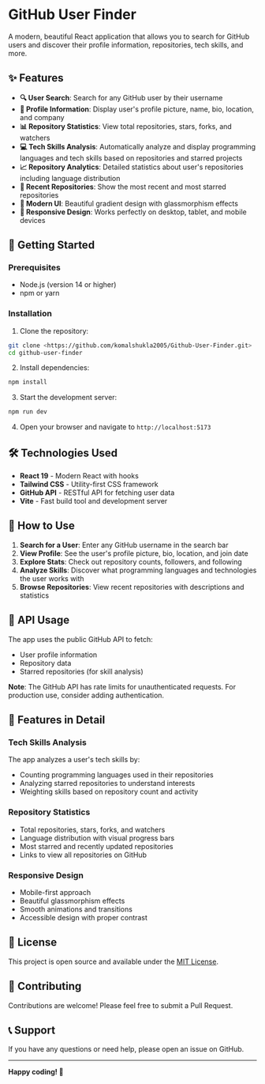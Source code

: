 # GitHub User Finder

A modern, beautiful React application that allows you to search for GitHub users and discover their profile information, repositories, tech skills, and more.

## ✨ Features

- **🔍 User Search**: Search for any GitHub user by their username
- **👤 Profile Information**: Display user's profile picture, name, bio, location, and company
- **📊 Repository Statistics**: View total repositories, stars, forks, and watchers
- **💻 Tech Skills Analysis**: Automatically analyze and display programming languages and tech skills based on repositories and starred projects
- **📈 Repository Analytics**: Detailed statistics about user's repositories including language distribution
- **🌟 Recent Repositories**: Show the most recent and most starred repositories
- **🎨 Modern UI**: Beautiful gradient design with glassmorphism effects
- **📱 Responsive Design**: Works perfectly on desktop, tablet, and mobile devices

## 🚀 Getting Started

### Prerequisites

- Node.js (version 14 or higher)
- npm or yarn

### Installation

1. Clone the repository:
```bash
git clone <https://github.com/komalshukla2005/Github-User-Finder.git>
cd github-user-finder
```

2. Install dependencies:
```bash
npm install
```

3. Start the development server:
```bash
npm run dev
```

4. Open your browser and navigate to `http://localhost:5173`

## 🛠️ Technologies Used

- **React 19** - Modern React with hooks
- **Tailwind CSS** - Utility-first CSS framework
- **GitHub API** - RESTful API for fetching user data
- **Vite** - Fast build tool and development server

## 📱 How to Use

1. **Search for a User**: Enter any GitHub username in the search bar
2. **View Profile**: See the user's profile picture, bio, location, and join date
3. **Explore Stats**: Check out repository counts, followers, and following
4. **Analyze Skills**: Discover what programming languages and technologies the user works with
5. **Browse Repositories**: View recent repositories with descriptions and statistics

## 🔧 API Usage

The app uses the public GitHub API to fetch:
- User profile information
- Repository data
- Starred repositories (for skill analysis)

**Note**: The GitHub API has rate limits for unauthenticated requests. For production use, consider adding authentication.

## 🎨 Features in Detail

### Tech Skills Analysis
The app analyzes a user's tech skills by:
- Counting programming languages used in their repositories
- Analyzing starred repositories to understand interests
- Weighting skills based on repository count and activity

### Repository Statistics
- Total repositories, stars, forks, and watchers
- Language distribution with visual progress bars
- Most starred and recently updated repositories
- Links to view all repositories on GitHub

### Responsive Design
- Mobile-first approach
- Beautiful glassmorphism effects
- Smooth animations and transitions
- Accessible design with proper contrast

## 📄 License

This project is open source and available under the [MIT License](LICENSE).

## 🤝 Contributing

Contributions are welcome! Please feel free to submit a Pull Request.

## 📞 Support

If you have any questions or need help, please open an issue on GitHub.

---

**Happy coding! 🚀**
